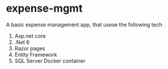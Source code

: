 # expense-mgmt
A basic expense management app, that usese the following tech

1. Asp.net core 
2. .Net 6 
3. Razor pages 
4. Entity Framework
5. SQL Server Docker container


